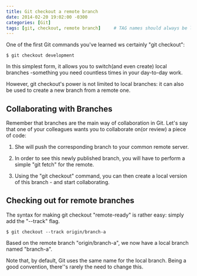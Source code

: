 ```yaml
---
title: Git checkout a remote branch
date: 2014-02-20 19:02:00 -0300
categories: [Git]
tags: [git, checkout, remote branch]     # TAG names should always be lowercase
---
```


One of the first Git commands you've learned ws certainly "git checkout":

```shell
$ git checkout development
```

In this simplest form, it allows you to switch(and even create) local branches -something you need countless times in your day-to-day work.

However, git checkout's power is not limited to local branches: it can also be used to create a new branch from a remote one.

## Collaborating with Branches

Remember that branches are the main way of collaboration in Git. Let's say that one of your colleagues wants you to collaborate on(or review) a piece of code:

1. She will push the corresponding branch to your common remote server.

2. In order to see this newly published branch, you will have to perform a simple "git fetch" for the remote.

3. Using the "git checkout" command, you can then create a local version of this branch - and start collaborating.

## Checking out for remote branches

The syntax for making git checkout "remote-ready" is rather easy: simply add the "--track" flag.

```shell
$ git checkout --track origin/branch-a
```

Based on the remote branch "origin/branch-a", we now have a local branch named "branch-a".

Note that, by default, Git uses the same name for the local branch. Being a good convention, there''s rarely the need to change this.